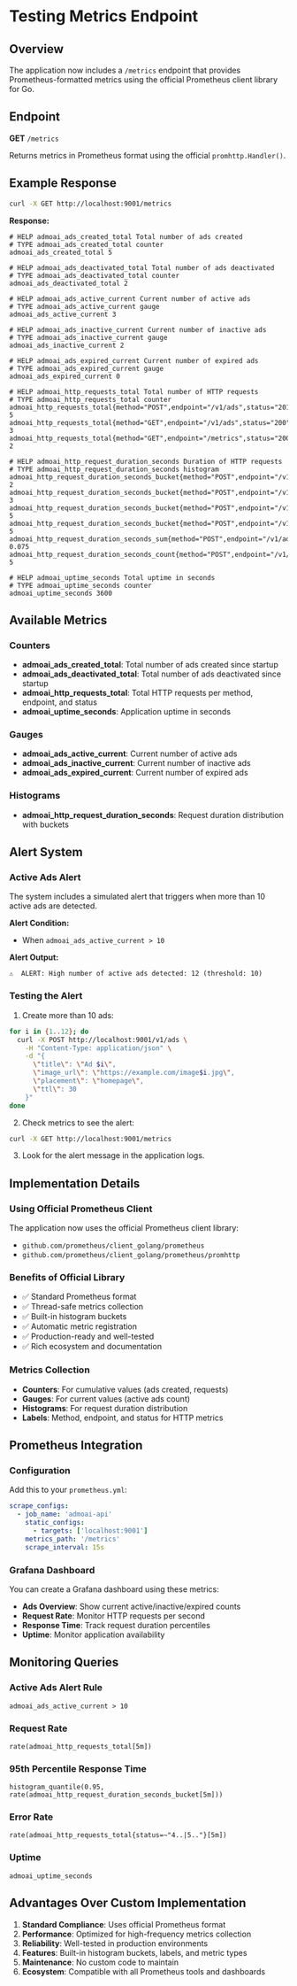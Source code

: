 # Testing Metrics Endpoint

## Overview

The application now includes a `/metrics` endpoint that provides Prometheus-formatted metrics using the official Prometheus client library for Go.

## Endpoint

**GET** `/metrics`

Returns metrics in Prometheus format using the official `promhttp.Handler()`.

## Example Response

```bash
curl -X GET http://localhost:9001/metrics
```

**Response:**
```
# HELP admoai_ads_created_total Total number of ads created
# TYPE admoai_ads_created_total counter
admoai_ads_created_total 5

# HELP admoai_ads_deactivated_total Total number of ads deactivated
# TYPE admoai_ads_deactivated_total counter
admoai_ads_deactivated_total 2

# HELP admoai_ads_active_current Current number of active ads
# TYPE admoai_ads_active_current gauge
admoai_ads_active_current 3

# HELP admoai_ads_inactive_current Current number of inactive ads
# TYPE admoai_ads_inactive_current gauge
admoai_ads_inactive_current 2

# HELP admoai_ads_expired_current Current number of expired ads
# TYPE admoai_ads_expired_current gauge
admoai_ads_expired_current 0

# HELP admoai_http_requests_total Total number of HTTP requests
# TYPE admoai_http_requests_total counter
admoai_http_requests_total{method="POST",endpoint="/v1/ads",status="201"} 5
admoai_http_requests_total{method="GET",endpoint="/v1/ads",status="200"} 3
admoai_http_requests_total{method="GET",endpoint="/metrics",status="200"} 2

# HELP admoai_http_request_duration_seconds Duration of HTTP requests
# TYPE admoai_http_request_duration_seconds histogram
admoai_http_request_duration_seconds_bucket{method="POST",endpoint="/v1/ads",le="0.005"} 2
admoai_http_request_duration_seconds_bucket{method="POST",endpoint="/v1/ads",le="0.01"} 3
admoai_http_request_duration_seconds_bucket{method="POST",endpoint="/v1/ads",le="0.025"} 5
admoai_http_request_duration_seconds_bucket{method="POST",endpoint="/v1/ads",le="+Inf"} 5
admoai_http_request_duration_seconds_sum{method="POST",endpoint="/v1/ads"} 0.075
admoai_http_request_duration_seconds_count{method="POST",endpoint="/v1/ads"} 5

# HELP admoai_uptime_seconds Total uptime in seconds
# TYPE admoai_uptime_seconds counter
admoai_uptime_seconds 3600
```

## Available Metrics

### Counters
- **admoai_ads_created_total**: Total number of ads created since startup
- **admoai_ads_deactivated_total**: Total number of ads deactivated since startup
- **admoai_http_requests_total**: Total HTTP requests per method, endpoint, and status
- **admoai_uptime_seconds**: Application uptime in seconds

### Gauges
- **admoai_ads_active_current**: Current number of active ads
- **admoai_ads_inactive_current**: Current number of inactive ads
- **admoai_ads_expired_current**: Current number of expired ads

### Histograms
- **admoai_http_request_duration_seconds**: Request duration distribution with buckets

## Alert System

### Active Ads Alert
The system includes a simulated alert that triggers when more than 10 active ads are detected.

**Alert Condition:**
- When `admoai_ads_active_current > 10`

**Alert Output:**
```
⚠️  ALERT: High number of active ads detected: 12 (threshold: 10)
```

### Testing the Alert

1. Create more than 10 ads:
```bash
for i in {1..12}; do
  curl -X POST http://localhost:9001/v1/ads \
    -H "Content-Type: application/json" \
    -d "{
      \"title\": \"Ad $i\",
      \"image_url\": \"https://example.com/image$i.jpg\",
      \"placement\": \"homepage\",
      \"ttl\": 30
    }"
done
```

2. Check metrics to see the alert:
```bash
curl -X GET http://localhost:9001/metrics
```

3. Look for the alert message in the application logs.

## Implementation Details

### Using Official Prometheus Client
The application now uses the official Prometheus client library:
- `github.com/prometheus/client_golang/prometheus`
- `github.com/prometheus/client_golang/prometheus/promhttp`

### Benefits of Official Library
- ✅ Standard Prometheus format
- ✅ Thread-safe metrics collection
- ✅ Built-in histogram buckets
- ✅ Automatic metric registration
- ✅ Production-ready and well-tested
- ✅ Rich ecosystem and documentation

### Metrics Collection
- **Counters**: For cumulative values (ads created, requests)
- **Gauges**: For current values (active ads count)
- **Histograms**: For request duration distribution
- **Labels**: Method, endpoint, and status for HTTP metrics

## Prometheus Integration

### Configuration
Add this to your `prometheus.yml`:

```yaml
scrape_configs:
  - job_name: 'admoai-api'
    static_configs:
      - targets: ['localhost:9001']
    metrics_path: '/metrics'
    scrape_interval: 15s
```

### Grafana Dashboard
You can create a Grafana dashboard using these metrics:

- **Ads Overview**: Show current active/inactive/expired counts
- **Request Rate**: Monitor HTTP requests per second
- **Response Time**: Track request duration percentiles
- **Uptime**: Monitor application availability

## Monitoring Queries

### Active Ads Alert Rule
```promql
admoai_ads_active_current > 10
```

### Request Rate
```promql
rate(admoai_http_requests_total[5m])
```

### 95th Percentile Response Time
```promql
histogram_quantile(0.95, rate(admoai_http_request_duration_seconds_bucket[5m]))
```

### Error Rate
```promql
rate(admoai_http_requests_total{status=~"4..|5.."}[5m])
```

### Uptime
```promql
admoai_uptime_seconds
```

## Advantages Over Custom Implementation

1. **Standard Compliance**: Uses official Prometheus format
2. **Performance**: Optimized for high-frequency metrics collection
3. **Reliability**: Well-tested in production environments
4. **Features**: Built-in histogram buckets, labels, and metric types
5. **Maintenance**: No custom code to maintain
6. **Ecosystem**: Compatible with all Prometheus tools and dashboards 